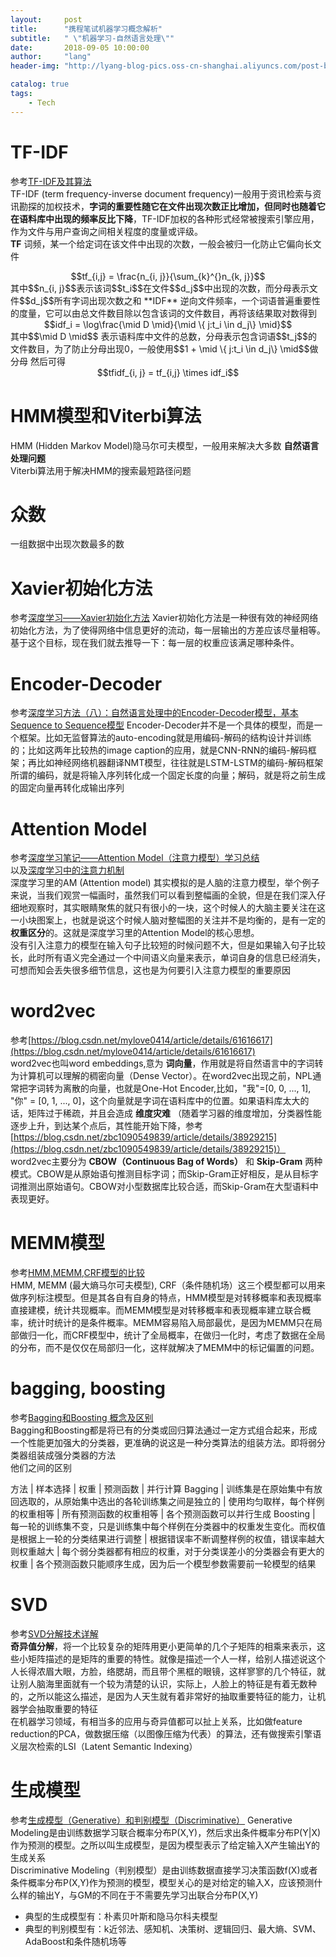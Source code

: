 ```yaml
---
layout:     post
title:      "携程笔试机器学习概念解析"
subtitle:   " \"机器学习-自然语言处理\""
date:       2018-09-05 10:00:00
author:     "lang"
header-img: "http://lyang-blog-pics.oss-cn-shanghai.aliyuncs.com/post-bg-2017/0330/170330.jpg"

catalog: true
tags:
    - Tech
---
```


# TF-IDF

参考[TF-IDF及其算法](https://blog.csdn.net/sangyongjia/article/details/52440063)  
TF-IDF (term frequency-inverse document frequency)一般用于资讯检索与资讯勘探的加权技术，**字词的重要性随它在文件出现次数正比增加，但同时也随着它在语料库中出现的频率反比下降**，TF-IDF加权的各种形式经常被搜索引擎应用，作为文件与用户查询之间相关程度的度量或评级。  
**TF** 词频，某一个给定词在该文件中出现的次数，一般会被归一化防止它偏向长文件  
<center>$$tf_{i,j} = \frac{n_{i, j}}{\sum_{k}^{}n_{k, j}}$$</center>  
其中$$n_{i, j}$$表示该词$$t_i$$在文件$$d_j$$中出现的次数，而分母表示文件$$d_j$$所有字词出现次数之和  
**IDF** 逆向文件频率，一个词语普遍重要性的度量，它可以由总文件数目除以包含该词的文件数目，再将该结果取对数得到  
<center>$$idf_i = \log\frac{\mid D \mid}{\mid \{ j:t_i \in d_j\} \mid}$$</center>  
其中$$\mid D \mid$$ 表示语料库中文件的总数，分母表示包含词语$$t_j$$的文件数目，为了防止分母出现0，一般使用$$1 + \mid \{ j:t_i \in d_j\} \mid$$做分母  
然后可得  
<center>$$tfidf_{i, j} = tf_{i,j} \times idf_i$$</center>

# HMM模型和Viterbi算法

HMM (Hidden Markov Model)隐马尔可夫模型，一般用来解决大多数 **自然语言处理问题**  
Viterbi算法用于解决HMM的搜索最短路径问题

# 众数

一组数据中出现次数最多的数

# Xavier初始化方法

参考[深度学习——Xavier初始化方法](https://blog.csdn.net/shuzfan/article/details/51338178)
Xavier初始化方法是一种很有效的神经网络初始化方法，为了使得网络中信息更好的流动，每一层输出的方差应该尽量相等。基于这个目标，现在我们就去推导一下：每一层的权重应该满足哪种条件。

# Encoder-Decoder

参考[深度学习方法（八）：自然语言处理中的Encoder-Decoder模型，基本Sequence to Sequence模型](https://blog.csdn.net/xbinworld/article/details/54605408)
Encoder-Decoder并不是一个具体的模型，而是一个框架。比如无监督算法的auto-encoding就是用编码-解码的结构设计并训练的；比如这两年比较热的image caption的应用，就是CNN-RNN的编码-解码框架；再比如神经网络机器翻译NMT模型，往往就是LSTM-LSTM的编码-解码框架  
所谓的编码，就是将输入序列转化成一个固定长度的向量；解码，就是将之前生成的固定向量再转化成输出序列

# Attention Model

参考[深度学习笔记——Attention Model（注意力模型）学习总结](https://blog.csdn.net/mpk_no1/article/details/72862348)  
以及[深度学习中的注意力机制](https://blog.csdn.net/tg229dvt5i93mxaq5a6u/article/details/78422216)  
深度学习里的AM (Attention model) 其实模拟的是人脑的注意力模型，举个例子来说，当我们观赏一幅画时，虽然我们可以看到整幅画的全貌，但是在我们深入仔细地观察时，其实眼睛聚焦的就只有很小的一块，这个时候人的大脑主要关注在这一小块图案上，也就是说这个时候人脑对整幅图的关注并不是均衡的，是有一定的 **权重区分**的。这就是深度学习里的Attention Model的核心思想。  
没有引入注意力的模型在输入句子比较短的时候问题不大，但是如果输入句子比较长，此时所有语义完全通过一个中间语义向量来表示，单词自身的信息已经消失，可想而知会丢失很多细节信息，这也是为何要引入注意力模型的重要原因

# word2vec

参考[https://blog.csdn.net/mylove0414/article/details/61616617](https://blog.csdn.net/mylove0414/article/details/61616617)  
word2vec也叫word embeddings,意为 **词向量**，作用就是将自然语言中的字词转为计算机可以理解的稠密向量（Dense Vector）。在word2vec出现之前，NPL通常把字词转为离散的向量，也就是One-Hot Encoder,比如，"我"=[0, 0, ..., 1], "你" = [0, 1, ..., 0]，这个向量就是字词在语料库中的位置。如果语料库太大的话，矩阵过于稀疏，并且会造成 **维度灾难** （随着学习器的维度增加，分类器性能逐步上升，到达某个点后，其性能开始下降，参考[https://blog.csdn.net/zbc1090549839/article/details/38929215](https://blog.csdn.net/zbc1090549839/article/details/38929215)）  
word2vec主要分为 **CBOW（Continuous Bag of Words）** 和 **Skip-Gram** 两种模式。CBOW是从原始语句推测目标字词；而Skip-Gram正好相反，是从目标字词推测出原始语句。CBOW对小型数据库比较合适，而Skip-Gram在大型语料中表现更好。 

# MEMM模型

参考[HMM,MEMM,CRF模型的比较](https://blog.csdn.net/happyzhouxiaopei/article/details/7960876)  
HMM, MEMM (最大熵马尔可夫模型), CRF（条件随机场）这三个模型都可以用来做序列标注模型。但是其各自有自身的特点，HMM模型是对转移概率和表现概率直接建模，统计共现概率。而MEMM模型是对转移概率和表现概率建立联合概率，统计时统计的是条件概率。MEMM容易陷入局部最优，是因为MEMM只在局部做归一化，而CRF模型中，统计了全局概率，在做归一化时，考虑了数据在全局的分布，而不是仅仅在局部归一化，这样就解决了MEMM中的标记偏置的问题。

# bagging, boosting

参考[Bagging和Boosting 概念及区别](https://www.cnblogs.com/liuwu265/p/4690486.html)  
Bagging和Boosting都是将已有的分类或回归算法通过一定方式组合起来，形成一个性能更加强大的分类器，更准确的说这是一种分类算法的组装方法。即将弱分类器组装成强分类器的方法  
他们之间的区别  

方法 | 样本选择 | 权重 | 预测函数 | 并行计算
Bagging | 训练集是在原始集中有放回选取的，从原始集中选出的各轮训练集之间是独立的 | 使用均匀取样，每个样例的权重相等 | 所有预测函数的权重相等 | 各个预测函数可以并行生成
Boosting | 每一轮的训练集不变，只是训练集中每个样例在分类器中的权重发生变化。而权值是根据上一轮的分类结果进行调整 | 根据错误率不断调整样例的权值，错误率越大则权重越大 | 每个弱分类器都有相应的权重，对于分类误差小的分类器会有更大的权重 | 各个预测函数只能顺序生成，因为后一个模型参数需要前一轮模型的结果

# SVD

参考[SVD分解技术详解](http://www.cnblogs.com/peizhe123/p/5113357.html)  
**奇异值分解**，将一个比较复杂的矩阵用更小更简单的几个子矩阵的相乘来表示，这些小矩阵描述的是矩阵的重要的特性。就像是描述一个人一样，给别人描述说这个人长得浓眉大眼，方脸，络腮胡，而且带个黑框的眼镜，这样寥寥的几个特征，就让别人脑海里面就有一个较为清楚的认识，实际上，人脸上的特征是有着无数种的，之所以能这么描述，是因为人天生就有着非常好的抽取重要特征的能力，让机器学会抽取重要的特征  
在机器学习领域，有相当多的应用与奇异值都可以扯上关系，比如做feature reduction的PCA，做数据压缩（以图像压缩为代表）的算法，还有做搜索引擎语义层次检索的LSI（Latent Semantic Indexing）

# 生成模型

参考[生成模型（Generative）和判别模型（Discriminative）](https://www.cnblogs.com/realkate1/p/5683939.html)
Generative Modeling是由训练数据学习联合概率分布P(X,Y)，然后求出条件概率分布P(Y|X)作为预测的模型。之所以叫生成模型，是因为模型表示了给定输入X产生输出Y的生成关系  
Discriminative Modeling（判别模型）是由训练数据直接学习决策函数f(X)或者条件概率分布P(X,Y)作为预测的模型，模型关心的是对给定的输入X，应该预测什么样的输出Y，与GM的不同在于不需要先学习出联合分布P(X,Y)

* 典型的生成模型有：朴素贝叶斯和隐马尔科夫模型
* 典型的判别模型有：k近邻法、感知机、决策树、逻辑回归、最大熵、SVM、AdaBoost和条件随机场等



